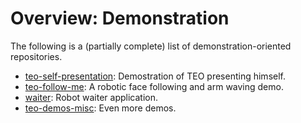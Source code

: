 # Overview: Demonstration

The following is a (partially complete) list of demonstration-oriented repositories.

* [teo-self-presentation](https://github.com/roboticslab-uc3m/teo-self-presentation): Demostration of TEO presenting himself.
* [teo-follow-me](https://github.com/roboticslab-uc3m/teo-follow-me): A robotic face following and arm waving demo.
* [waiter](https://github.com/roboticslab-uc3m/waiter): Robot waiter application.
* [teo-demos-misc](https://github.com/roboticslab-uc3m/teo-demos-misc): Even more demos.
